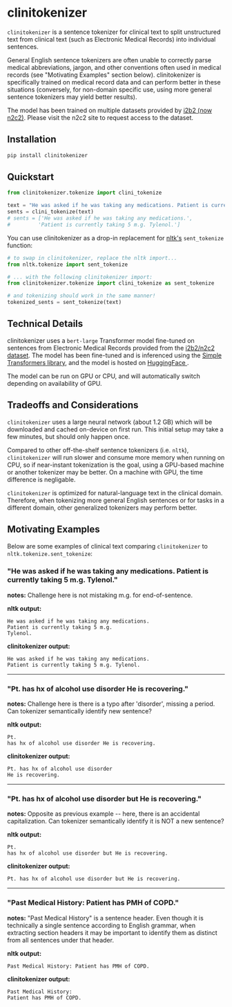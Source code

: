 # clinitokenizer

`clinitokenizer` is a sentence tokenizer for clinical text to split unstructured text from clinical text (such as Electronic Medical Records) into individual sentences. 

General English sentence tokenizers are often unable to correctly parse medical abbreviations, jargon, and other conventions often used in medical records (see "Motivating Examples" section below). clinitokenizer is specifically trained on medical record data and can perform better in these situations (conversely, for non-domain specific use, using more general sentence tokenizers may yield better results). 

The model has been trained on multiple datasets provided by [i2b2 (now n2c2)](https://n2c2.dbmi.hms.harvard.edu). Please visit the n2c2 site to request access to the dataset.

## Installation
```bash
pip install clinitokenizer
```

## Quickstart

```python
from clinitokenizer.tokenize import clini_tokenize

text = "He was asked if he was taking any medications. Patient is currently taking 5 m.g. Tylenol."
sents = clini_tokenize(text)
# sents = ['He was asked if he was taking any medications.',
#         'Patient is currently taking 5 m.g. Tylenol.']
```

You can use clinitokenizer as a drop-in replacement for [nltk's](https://www.nltk.org/api/nltk.tokenize.html) `sent_tokenize` function:

```python
# to swap in clinitokenizer, replace the nltk import...
from nltk.tokenize import sent_tokenize

# ... with the following clinitokenizer import:
from clinitokenizer.tokenize import clini_tokenize as sent_tokenize

# and tokenizing should work in the same manner!
tokenized_sents = sent_tokenize(text)
```

## Technical Details

clinitokenizer uses a `bert-large` Transformer model fine-tuned on sentences from Electronic Medical Records provided from the [i2b2/n2c2 dataset](https://n2c2.dbmi.hms.harvard.edu). The model has been fine-tuned and is inferenced using the [Simple Transformers library](http://simpletransformers.ai), and the model is hosted on [HuggingFace ](https://huggingface.co).

The model can be run on GPU or CPU, and will automatically switch depending on availability of GPU.

## Tradeoffs and Considerations

`clinitokenizer` uses a large neural network (about 1.2 GB) which will be downloaded and cached on-device on first run. This initial setup may take a few minutes, but should only happen once.

Compared to other off-the-shelf sentence tokenizers (i.e. `nltk`), `clinitokenizer` will run slower and consume more memory when running on CPU, so if near-instant tokenization is the goal, using a GPU-based machine or another tokenizer may be better. On a machine with GPU, the time difference is negligable.

`clinitokenizer` is optimized for natural-language text in the clinical domain. Therefore, when tokenizing more general English sentences or for tasks in a different domain, other generalized tokenizers may perform better.


## Motivating Examples
Below are some examples of clinical text comparing `clinitokenizer` to `nltk.tokenize.sent_tokenize`:


### "He was asked if he was taking any medications. Patient is currently taking 5 m.g. Tylenol."
**notes:** Challenge here is not mistaking m.g. for end-of-sentence.

**nltk output:** 

```
He was asked if he was taking any medications.
Patient is currently taking 5 m.g.
Tylenol.
```


**clinitokenizer output:**

```
He was asked if he was taking any medications. 
Patient is currently taking 5 m.g. Tylenol.
```

---

### "Pt. has hx of alcohol use disorder He is recovering."
**notes:** Challenge here is there is a typo after 'disorder', missing a period. Can tokenizer semantically identify new sentence?

**nltk output:**

```
Pt.
has hx of alcohol use disorder He is recovering.
```

**clinitokenizer output:**
```
Pt. has hx of alcohol use disorder 
He is recovering.
```

---

### "Pt. has hx of alcohol use disorder but He is recovering."
**notes:** Opposite as previous example -- here, there is an accidental capitalization. Can tokenizer semantically identify it is NOT a new sentence?

**nltk output:**

```
Pt.
has hx of alcohol use disorder but He is recovering.
```

**clinitokenizer output:**

```
Pt. has hx of alcohol use disorder but He is recovering.
```

---

### "Past Medical History: Patient has PMH of COPD."
**notes:** "Past Medical History" is a sentence header. Even though it is technically a single sentence according to English grammar, when extracting section headers it may be important to identify them as distinct from all sentences under that header.

**nltk output:**

```
Past Medical History: Patient has PMH of COPD.
```

**clinitokenizer output:**

```
Past Medical History: 
Patient has PMH of COPD.
```
